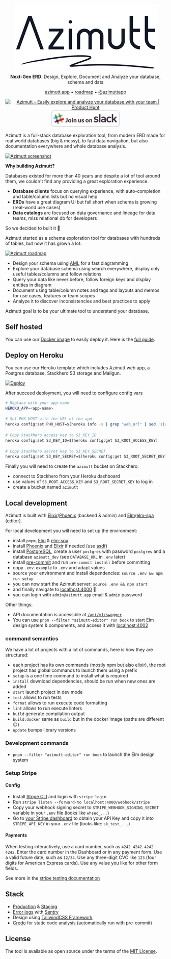 <p align="center">
    <a href="https://azimutt.app" target="_blank" rel="noopener">
        <picture>
          <source media="(prefers-color-scheme: dark)" srcset="assets/azimutt-logo-light.png">
          <source media="(prefers-color-scheme: light)" srcset="assets/azimutt-logo-dark.png">
          <img alt="Azimutt logo" src="assets/azimutt-logo-dark.png">
        </picture>
    </a>
</p>
<p align="center">
    <b>Next-Gen ERD</b>: Design, Explore, Document and Analyze your database, schema and data
</p>
<p align="center">
  <a href="https://azimutt.app" target="_blank" rel="noopener">azimutt.app</a> •
  <a href="https://github.com/orgs/azimuttapp/projects/5" target="_blank" rel="noopener">roadmap</a> •
  <a href="https://twitter.com/azimuttapp" target="_blank" rel="noopener">@azimuttapp</a>
</p>
<p align="center">
    <a href="https://www.producthunt.com/posts/azimutt?utm_source=badge-featured&utm_medium=badge&utm_souce=badge-azimutt" target="_blank"><img src="https://api.producthunt.com/widgets/embed-image/v1/featured.svg?post_id=390699&theme=light" alt="Azimutt - Easily explore and analyze your database with your team | Product Hunt" style="width: 250px; height: 54px;" width="250" height="54" /></a>
    <a href="https://azimutt.app/slack" target="_blank"><img src="assets/slack-join.svg" alt="Join us on Slack" style="width: 216px; height: 54px;" width="216" height="54"></a>
</p>

Azimutt is a full-stack database exploration tool, from modern ERD made for real world databases (big & messy), to fast data navigation, but also documentation everywhere and whole database analysis.

[![Azimutt screenshot](docs/_assets/azimutt.png)](https://azimutt.app/45f571a6-d9b8-4752-8a13-93ac0d2b7984/c00d0c45-8db2-46b7-9b51-eba661640c3c?token=59166798-32de-4f46-a1b4-0f7327a91336)

**Why building Azimutt?**

Databases existed for more than 40 years and despite a lot of tool around them, we couldn't find any providing a great exploration experience.

- **Database clients** focus on querying experience, with auto-completion and table/column lists but no visual help
- **ERDs** have a great diagram UI but fall short when schema is growing (real-world use cases)
- **Data catalogs** are focused on data governance and lineage for data teams, miss relational db for developers

So we decided to built it 💪

Azimutt started as a schema exploration tool for databases with hundreds of tables, but now it has grown a lot:

[![Azimutt roadmap](docs/_assets/roadmap.png)](https://mm.tt/map/2434161843?t=N2yWZj1pc1)

- Design your schema using [AML](docs/aml/README.md) for a fast diagramming
- Explore your database schema using search everywhere, display only useful tables/columns and follow relations
- Query your data like never before, follow foreign keys and display entities in diagram
- Document using table/column notes and tags and layouts and memos for use cases, features or team scopes
- Analyze it to discover inconsistencies and best practices to apply

Azimutt goal is to be your ultimate tool to understand your database.

## Self hosted

You can use our [Docker image](https://github.com/azimuttapp/azimutt/pkgs/container/azimutt) to easily deploy it. Here is the [full guide](INSTALL.md).

## Deploy on Heroku

You can use our Heroku template which includes Azimutt web app, a Postgres database, Stackhero S3 storage and Mailgun.

[![Deploy](https://www.herokucdn.com/deploy/button.svg)](https://www.heroku.com/deploy)

After succeed deployment, you will need to configure config vars

```bash
# Replace with your app-name
HEROKU_APP=<app-name>

# Set PHX_HOST with the URL of the app
heroku config:set PHX_HOST=$(heroku info -s | grep "web_url" | sed 's|web_url=https://||; s|/$||')

# Copy Stackhero access key to S3_KEY_ID
heroku config:set S3_KEY_ID=$(heroku config:get S3_ROOT_ACCESS_KEY)

# Copy Stackhero secret key to S3_KEY_SECRET
heroku config:set S3_KEY_SECRET=$(heroku config:get S3_ROOT_SECRET_KEY)
```

Finally you will need to create the `azimutt` bucket on Stackhero:

- connect to Stackhero from your Heroku dashboard
- use values of `S3_ROOT_ACCESS_KEY` and `S3_ROOT_SECRET_KEY` to log in
- create a bucket named `azimutt`

## Local development

Azimutt is built with [Elixir](https://elixir-lang.org)/[Phoenix](https://www.phoenixframework.org) (backend & admin) and [Elm](https://elm-lang.org)/[elm-spa](https://www.elm-spa.dev) (editor).

For local development you will need to set up the environment:

- install `pnpm`, [Elm](https://guide.elm-lang.org/install/elm.html) & [elm-spa](https://www.elm-spa.dev)
- install [Phoenix](https://hexdocs.pm/phoenix/installation.html) and [Elixir](https://elixir-lang.org/install.html) if needed (use [asdf](https://asdf-vm.com))
- install [PostgreSQL](https://www.postgresql.org/download), create a user `postgres` with password `postgres` and a database `azimutt_dev` (see `DATABASE_URL` in `.env` later)
- install [pre-commit](https://pre-commit.com) and run `pre-commit install` before committing
- copy `.env.example` to `.env` and adapt values
- source your environment and install dependencies: `source .env && npm run setup`
- you can now start the Azimutt server: `source .env && npm start`
- and finally navigate to [localhost:4000](http://localhost:4000) 🎉
- you can login with `admin@azimutt.app` email & `admin` password

Other things:

- API documentation is accessible at [`/api/v1/swagger`](http://localhost:4000/api/v1/swagger)
- You can use `pnpm --filter "azimutt-editor" run book` to start Elm design system & components, and access it with [localhost:4002](http://localhost:4002)

### command semantics

We have a lot of projects with a lot of commands, here is how they are structured:

- each project has its own commands (mostly npm but also elixir), the root project has global commands to launch them using a prefix
- `setup` is a one time command to install what is required
- `install` download dependencies, should be run when new ones are added
- `start` launch project in dev mode
- `test` allows to run tests
- `format` allows to run execute code formatting
- `lint` allows to run execute linters
- `build` generate compilation output
- `build:docker` same as `build` but in the docker image (paths are different 😕)
- `update` bumps library versions

### Development commands

- `pnpm --filter "azimutt-editor" run book` to launch the Elm design system

### Setup Stripe

#### Config

- Install [Stripe CLI](https://stripe.com/docs/stripe-cli) and login with `stripe login`
- Run `stripe listen --forward-to localhost:4000/webhook/stripe`
- Copy your webhook signing secret to `STRIPE_WEBHOOK_SIGNING_SECRET` variable in your `.env` file (looks like `whsec_...`)
- Go to [your Stripe dashboard](https://dashboard.stripe.com/test/apikeys) to obtain your API Key and copy it into `STRIPE_API_KEY` in your `.env` file (looks like: `sk_test_...`)

#### Payments

When testing interactively, use a card number, such as `4242 4242 4242 4242`. Enter the card number in the Dashboard or in any payment form.
Use a valid future date, such as `12/34`.
Use any three-digit CVC like `123` (four digits for American Express cards).
Use any value you like for other form fields.

See more in the [stripe testing documentation](https://stripe.com/docs/testing)

## Stack

- [Production](https://azimutt.app) & [Staging](https://azimutt.dev)
- [Error logs](https://sentry.io/organizations/azimuttapp/issues/?project=6635088) with [Sentry](https://sentry.io)
- Design using [TailwindCSS Framework](https://tailwindcss.com)
- [Credo](http://credo-ci.org) for static code analysis (automatically run with pre-commit)

## License

The tool is available as open source under the terms of the [MIT License](https://opensource.org/licenses/MIT).
